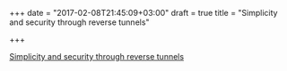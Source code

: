 +++
date = "2017-02-08T21:45:09+03:00"
draft = true
title = "Simplicity and security through reverse tunnels"

+++

<p><a href="https://medium.com/backplane/simplicity-and-security-through-reverse-tunnels-6824d0af3196">Simplicity and security through reverse tunnels</a></p>
